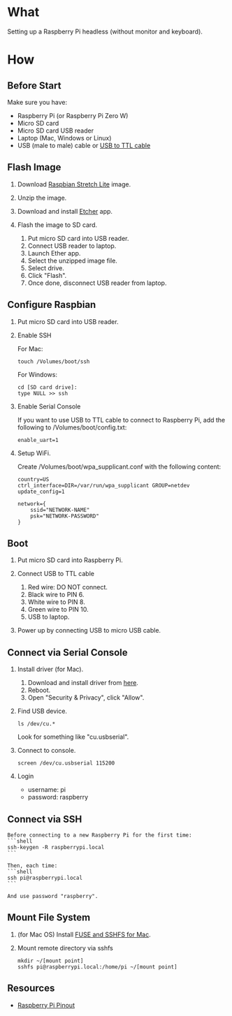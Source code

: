 # What

Setting up a Raspberry Pi headless (without monitor and keyboard).

# How

## Before Start

Make sure you have:

* Raspberry Pi (or Raspberry Pi Zero W)
* Micro SD card
* Micro SD card USB reader
* Laptop (Mac, Windows or Linux)
* USB (male to male) cable or [USB to TTL cable](https://www.google.com/search?q=usb+PL2303HX)

## Flash Image

1. Download [Raspbian Stretch Lite](https://www.raspberrypi.org/downloads/raspbian/) image.

1. Unzip the image.

1. Download and install [Etcher](https://www.balena.io/etcher/) app.

1. Flash the image to SD card.

    1. Put micro SD card into USB reader.
    1. Connect USB reader to laptop.
    1. Launch Ether app.
    1. Select the unzipped image file.
    1. Select drive.
    1. Click "Flash".
    1. Once done, disconnect USB reader from laptop.

## Configure Raspbian

1. Put micro SD card into USB reader.

1. Enable SSH

    For Mac:
    ```shell
    touch /Volumes/boot/ssh
    ```

    For Windows:
    ```shell
    cd [SD card drive]:
    type NULL >> ssh
    ```

1. Enable Serial Console

    If you want to use USB to TTL cable to connect to Raspberry Pi, add the
    following to /Volumes/boot/config.txt:
    
    ```
    enable_uart=1
    ```

1. Setup WiFi.

    Create /Volumes/boot/wpa_supplicant.conf with the following content:

    ```
    country=US
    ctrl_interface=DIR=/var/run/wpa_supplicant GROUP=netdev
    update_config=1

    network={
        ssid="NETWORK-NAME"
        psk="NETWORK-PASSWORD"
    }
    ```

## Boot

1. Put micro SD card into Raspberry Pi.

1. Connect USB to TTL cable

    1. Red wire: DO NOT connect.
    1. Black wire to PIN 6.
    1. White wire to PIN 8.
    1. Green wire to PIN 10.
    1. USB to laptop.

1. Power up by connecting USB to micro USB cable.

## Connect via Serial Console

1. Install driver (for Mac).

    1. Download and install driver from [here](http://www.prolific.com.tw/US/ShowProduct.aspx?p_id=229&pcid=41).
    1. Reboot.
    1. Open "Security & Privacy", click "Allow".

1. Find USB device.

    ```shell
    ls /dev/cu.*
    ```

    Look for something like "cu.usbserial".

1. Connect to console.

    ```shell
    screen /dev/cu.usbserial 115200
    ```

1. Login

    * username: pi
    * password: raspberry

## Connect via SSH

    Before connecting to a new Raspberry Pi for the first time:
    ```shell
    ssh-keygen -R raspberrypi.local
    ```

    Then, each time:
    ```shell
    ssh pi@raspberrypi.local
    ```

    And use password "raspberry".

## Mount File System

1. (for Mac OS) Install [FUSE and SSHFS for Mac](https://osxfuse.github.io/).

1. Mount remote directory via sshfs

    ```shell
    mkdir ~/[mount point]
    sshfs pi@raspberrypi.local:/home/pi ~/[mount point]
    ```

## Resources

* [Raspberry Pi Pinout](http://www.pighixxx.net/wp-content/uploads/2015/06/raspberry.pdf)